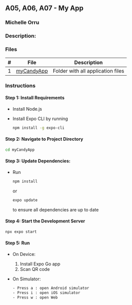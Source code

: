 ## A05, A06, A07 - My App
### Michelle Orru
### Description:



### Files

|   #   | File             | Description                                        |
| :---: | ---------------- | -------------------------------------------------- |
|   1   | [myCandyApp](https://github.com/michelle083/4443-MobileApps/edit/main/Assignments/A05/myCandyApp) | Folder with all application files |

### Instructions

#### Step 1: Install Requirements
- Install Node.js
- Install Expo CLI by running  

    ```bash
    npm install -g expo-cli
    ``` 

#### Step 2: Navigate to Project Directory  

```bash
cd myCandyApp
``` 

#### Step 3: Update Dependencies: 
- Run 

    ```bash 
    npm install 
    ``` 
    or 

    ``` bash 
    expo update
    ```
    to ensure all dependencies are up to date

#### Step 4: Start the Development Server

```bash
npx expo start
```

#### Step 5: Run
- On Device: 
    1. Install Expo Go app
    2. Scan QR code

- On Simulator: 
    ``` bash
    - Press a : open Android simulator
    - Press i : open iOS simulator
    - Press w : open Web
    ```